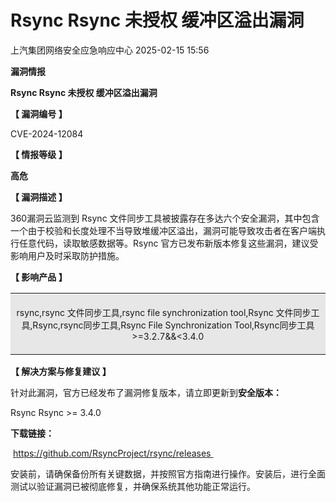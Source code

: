 #  Rsync Rsync 未授权 缓冲区溢出漏洞   
 上汽集团网络安全应急响应中心   2025-02-15 15:56  
  
**漏洞情报**  
  
  
  
  
  
**Rsync Rsync 未授权 缓冲区溢出漏洞**  
  
  
**【 漏洞编号 】**  
  
CVE-2024-12084  
  
  
**【 情报等级 】**  
  
**高危**  
  
  
**【 漏洞描述 】**  
  
360漏洞云监测到 Rsync 文件同步工具被披露存在多达六个安全漏洞，其中包含一个由于校验和长度处理不当导致堆缓冲区溢出，漏洞可能导致攻击者在客户端执行任意代码，读取敏感数据等。Rsync 官方已发布新版本修复这些漏洞，建议受影响用户及时采取防护措施。  
  
  
**【 影响产品 】**  
  
<table><tbody><tr><td colspan="1" rowspan="1" style="border-color: rgb(255, 255, 255);background-color: rgb(231, 231, 231);padding: 6px;" width="99.0000%"><section style="text-align: center;font-size: 14px;"><p>rsync,rsync 文件同步工具,rsync file synchronization tool,Rsync 文件同步工具,Rsync,rsync同步工具,Rsync File Synchronization Tool,Rsync同步工具&gt;=3.2.7&amp;&amp;&lt;3.4.0</p></section></td></tr></tbody></table>  
  
**【 解决方案与修复建议 】**  
  
针对此漏洞，官方已经发布了漏洞修复版本，请立即更新到**安全版本：**  
  
Rsync Rsync >= 3.4.0  
  
**下载链接：**  
  
 https://github.com/RsyncProject/rsync/releases   
  
安装前，请确保备份所有关键数据，并按照官方指南进行操作。安装后，进行全面测试以验证漏洞已被彻底修复，并确保系统其他功能正常运行。  
  
